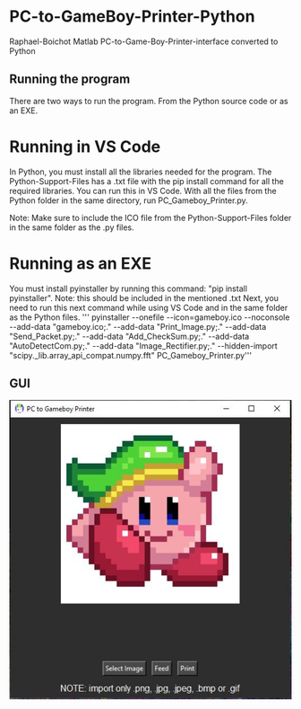 # PC-to-GameBoy-Printer-Python
Raphael-Boichot Matlab PC-to-Game-Boy-Printer-interface converted to Python

## Running the program
There are two ways to run the program. 
From the Python source code or as an EXE.

# Running in VS Code
In Python, you must install all the libraries needed for the program.
The Python-Support-Files has a .txt file with the pip install command for all the required libraries.
You can run this in VS Code. With all the files from the Python folder in the same directory, run PC_Gameboy_Printer.py.

Note: Make sure to include the ICO file from the Python-Support-Files folder in the same folder as the .py files.

# Running as an EXE
You must install pyinstaller by running this command: "pip install pyinstaller".
Note: this should be included in the mentioned .txt
Next, you need to run this next command while using VS Code and in the same folder as the Python files.
'''
pyinstaller --onefile --icon=gameboy.ico --noconsole --add-data "gameboy.ico;." --add-data "Print_Image.py;." --add-data "Send_Packet.py;." --add-data "Add_CheckSum.py;." --add-data "AutoDetectCom.py;." --add-data "Image_Rectifier.py;." --hidden-import "scipy._lib.array_api_compat.numpy.fft" PC_Gameboy_Printer.py'''


## GUI
![GUI](https://github.com/AKABigDinner/PC-to-GameBoy-Printer-Python/blob/main/Photos/GUI.JPG)
